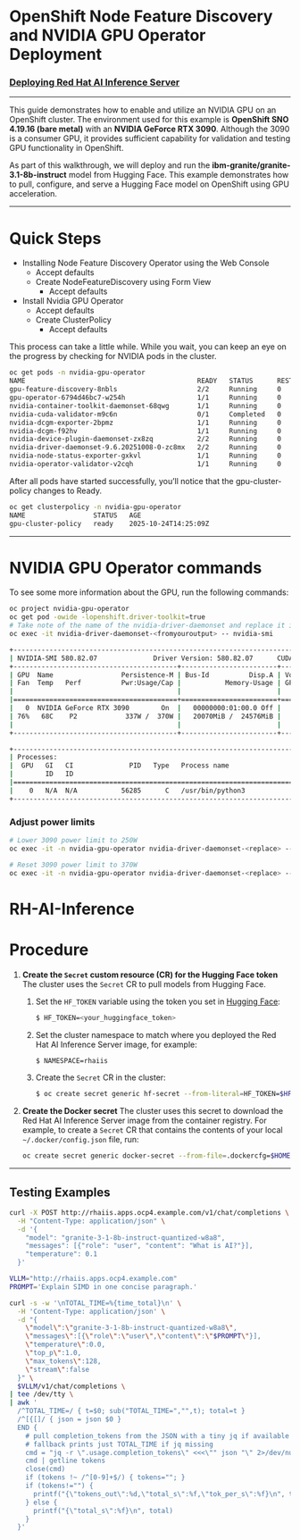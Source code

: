 # OpenShift Node Feature Discovery and NVIDIA GPU Operator Deployment
### [Deploying Red Hat AI Inference Server](https://docs.redhat.com/en/documentation/red_hat_ai_inference_server/3.2/html-single/deploying_red_hat_ai_inference_server_in_openshift_container_platform/index#idm140531502886512)

---

This guide demonstrates how to enable and utilize an NVIDIA GPU on an OpenShift cluster.
The environment used for this example is **OpenShift SNO 4.19.16 (bare metal)** with an **NVIDIA GeForce RTX 3090**.
Although the 3090 is a consumer GPU, it provides sufficient capability for validation and testing GPU functionality in OpenShift.

As part of this walkthrough, we will deploy and run the **ibm-granite/granite-3.1-8b-instruct** model from Hugging Face.
This example demonstrates how to pull, configure, and serve a Hugging Face model on OpenShift using GPU acceleration.

---

# Quick Steps

- Installing Node Feature Discovery Operator using the Web Console
  - Accept defaults
  - Create NodeFeatureDiscovery using Form View
    - Accept defaults
- Install Nvidia GPU Operator
  - Accept defaults
  - Create ClusterPolicy 
    - Accept defaults

This process can take a little while. While you wait, you can keep an eye on the progress by checking for NVIDIA pods in the cluster.
```bash
oc get pods -n nvidia-gpu-operator
NAME                                           READY   STATUS      RESTARTS   AGE
gpu-feature-discovery-8nbls                    2/2     Running     0          26h
gpu-operator-6794d46bc7-w254h                  1/1     Running     0          5d
nvidia-container-toolkit-daemonset-68qwg       1/1     Running     0          26h
nvidia-cuda-validator-m9c6n                    0/1     Completed   0          26h
nvidia-dcgm-exporter-2bpmz                     1/1     Running     0          26h
nvidia-dcgm-f92hv                              1/1     Running     0          26h
nvidia-device-plugin-daemonset-zx8zq           2/2     Running     0          26h
nvidia-driver-daemonset-9.6.20251008-0-zc8mx   2/2     Running     0         4d23h
nvidia-node-status-exporter-gxkvl              1/1     Running     0          4d23h
nvidia-operator-validator-v2cqh                1/1     Running     0          26h
```
After all pods have started successfully, you’ll notice that the gpu-cluster-policy changes to Ready.
```bash
oc get clusterpolicy -n nvidia-gpu-operator
NAME                 STATUS   AGE
gpu-cluster-policy   ready    2025-10-24T14:25:09Z
```

---
# NVIDIA GPU Operator commands

To see some more information about the GPU, run the following commands:

```bash
oc project nvidia-gpu-operator
oc get pod -owide -lopenshift.driver-toolkit=true
# Take note of the name of the nvidia-driver-daemonset and replace it in the following command
oc exec -it nvidia-driver-daemonset-<fromyouroutput> -- nvidia-smi
```

```bash
+-----------------------------------------------------------------------------------------+
| NVIDIA-SMI 580.82.07              Driver Version: 580.82.07      CUDA Version: 13.0     |
+-----------------------------------------+------------------------+----------------------+
| GPU  Name                 Persistence-M | Bus-Id          Disp.A | Volatile Uncorr. ECC |
| Fan  Temp   Perf          Pwr:Usage/Cap |           Memory-Usage | GPU-Util  Compute M. |
|                                         |                        |               MIG M. |
|=========================================+========================+======================|
|   0  NVIDIA GeForce RTX 3090        On  |   00000000:01:00.0 Off |                  N/A |
| 76%   68C    P2            337W /  370W |   20070MiB /  24576MiB |    100%      Default |
|                                         |                        |                  N/A |
+-----------------------------------------+------------------------+----------------------+

+-----------------------------------------------------------------------------------------+
| Processes:                                                                              |
|  GPU   GI   CI              PID   Type   Process name                        GPU Memory |
|        ID   ID                                                               Usage      |
|=========================================================================================|
|    0   N/A  N/A           56285      C   /usr/bin/python3                      20060MiB |
+-----------------------------------------------------------------------------------------+
```

### Adjust power limits
```bash
# Lower 3090 power limit to 250W
oc exec -it -n nvidia-gpu-operator nvidia-driver-daemonset-<replace> -- nvidia-smi -pl 250

# Reset 3090 power limit to 370W
oc exec -it -n nvidia-gpu-operator nvidia-driver-daemonset-<replace> -- nvidia-smi -pl 370
```

# RH-AI-Inference

# Procedure

1. **Create the `Secret` custom resource (CR) for the Hugging Face token**
   The cluster uses the `Secret` CR to pull models from Hugging Face.

   1. Set the `HF_TOKEN` variable using the token you set in [Hugging Face](https://huggingface.co/settings/tokens):

      ```bash
      $ HF_TOKEN=<your_huggingface_token>
      ```

   2. Set the cluster namespace to match where you deployed the Red Hat AI Inference Server image, for example:

      ```bash
      $ NAMESPACE=rhaiis
      ```

   3. Create the `Secret` CR in the cluster:

      ```bash
      $ oc create secret generic hf-secret --from-literal=HF_TOKEN=$HF_TOKEN -n $NAMESPACE
      ```

2. **Create the Docker secret**
   The cluster uses this secret to download the Red Hat AI Inference Server image from the container registry.
   For example, to create a `Secret` CR that contains the contents of your local `~/.docker/config.json` file, run:

   ```bash
   oc create secret generic docker-secret --from-file=.dockercfg=$HOME/.docker/config.json --type=kubernetes.io/dockercfg -n rhaiis
   ```

---



## Testing Examples

```bash
curl -X POST http://rhaiis.apps.ocp4.example.com/v1/chat/completions \
  -H "Content-Type: application/json" \
  -d '{
    "model": "granite-3-1-8b-instruct-quantized-w8a8",
    "messages": [{"role": "user", "content": "What is AI?"}],
    "temperature": 0.1
  }'
```

```bash
VLLM="http://rhaiis.apps.ocp4.example.com"
PROMPT='Explain SIMD in one concise paragraph.'

curl -s -w '\nTOTAL_TIME=%{time_total}\n' \
  -H 'Content-Type: application/json' \
  -d "{
    \"model\":\"granite-3-1-8b-instruct-quantized-w8a8\",
    \"messages\":[{\"role\":\"user\",\"content\":\"$PROMPT\"}],
    \"temperature\":0.0,
    \"top_p\":1.0,
    \"max_tokens\":128,
    \"stream\":false
  }" \
  $VLLM/v1/chat/completions \
| tee /dev/tty \
| awk '
  /^TOTAL_TIME=/ { t=$0; sub("TOTAL_TIME=","",t); total=t }
  /^[{[]/ { json = json $0 }
  END {
    # pull completion_tokens from the JSON with a tiny jq if available
    # fallback prints just TOTAL_TIME if jq missing
    cmd = "jq -r \".usage.completion_tokens\" <<<\"" json "\" 2>/dev/null"
    cmd | getline tokens
    close(cmd)
    if (tokens !~ /^[0-9]+$/) { tokens=""; }
    if (tokens!="") {
      printf("{\"tokens_out\":%d,\"total_s\":%f,\"tok_per_s\":%f}\n", tokens, total, (tokens/total))
    } else {
      printf("{\"total_s\":%f}\n", total)
    }
  }'
```





